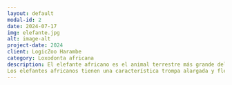 ```yaml
---
layout: default
modal-id: 2
date: 2024-07-17
img: elefante.jpg
alt: image-alt
project-date: 2024
client: LogicZoo Harambe
category: Loxodonta africana
description: El elefante africano es el animal terrestre más grande del mundo, con un peso promedio de 6 toneladas y una altura de 3 a 4 metros. Estos grandes mamíferos tienen una piel gruesa y grisácea, sin pelo o con una fina capa vellosa, que los protege del calor y del sol.
Los elefantes africanos tienen una característica trompa alargada y flexible, que funciona como una nariz y una mano al mismo tiempo. Lo usan para respirar, oler, beber, agarrar objetos, acariciar, defenderse y emitir sonidos.
---
```

